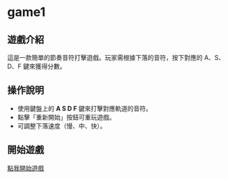 # game1

## 遊戲介紹
這是一款簡單的節奏音符打擊遊戲。玩家需根據下落的音符，按下對應的 A、S、D、F 鍵來獲得分數。

## 操作說明
- 使用鍵盤上的 **A S D F** 鍵來打擊對應軌道的音符。
- 點擊「重新開始」按鈕可重玩遊戲。
- 可調整下落速度（慢、中、快）。

## 開始遊戲
[點我開始遊戲](https://peggy110.github.io/game1/)
